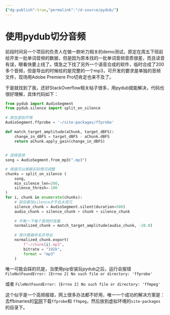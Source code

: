 ```yaml
---
{"dg-publish":true,"permalink":"/d-source/pydub/"}
---
```


# 使用pydub切分音频
前段时间另一个项目的负责人在做一款听力相关的demo测试，原定在周五下班前给开发一批单词音频的数据，但是因为原本找的一批单词音频音质很差，而且读音有误，眼看快要上线了。情急之下找了另外一个语音合成的软件，临时合成了200多个音频，但是导出的时候给的是完整的一个mp3，可开发的要求是单独的音频文件，现场用Adobe Premiere Pro切肯定也来不及了。

于是就找到了我，还好StackOverflow相关帖子很多，用pydub就能解决，代码也很好理解，具体代码如下：

```Python
from pydub import AudioSegment  
from pydub.silence import split_on_silence  
  
# 放在虚拟环境
AudioSegment.ffprobe = '~/site-packages/ffprobe'  
  
def match_target_amplitude(aChunk, target_dBFS):  
    change_in_dBFS = target_dBFS - aChunk.dBFS  
    return aChunk.apply_gain(change_in_dBFS)  
  
  
# 选择音频
song = AudioSegment.from_mp3(".mp3")  

# 阈值可以根据实际情况调整
chunks = split_on_silence (  
    song,  
    min_silence_len=200,  
    silence_thresh=-100  
)  
for i, chunk in enumerate(chunks):  
	# 前后都加silence才不会太突兀
    silence_chunk = AudioSegment.silent(duration=500)  
    audio_chunk = silence_chunk + chunk + silence_chunk  
  
	# 平衡一下每个音频的音量
    normalized_chunk = match_target_amplitude(audio_chunk, -20.0) 
	
	# 按计数器命名并导出
    normalized_chunk.export(  
        f"~/chunk{i}.mp3",  
        bitrate = "192k",  
        format = "mp3"  
    )
```

唯一可能会踩的坑是，当使用pip安装玩pydub之后，运行会报错
`FileNotFoundError: [Errno 2] No such file or directory: 'ffprobe'`

或者
`FileNotFoundError: [Errno 2] No such file or directory: 'ffmpeg'`

这个似乎是一个高频报错，网上很多办法都不好用，唯一一个成功的解决方案是：去ffbinaries的[官网](https://ffbinaries.com/downloads)下载`ffprobe`和 `ffmpeg`，然后放到虚拟环境的`site-packages`的目录下。